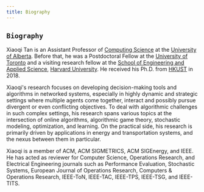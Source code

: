 ```yaml
---
title: Biography
---
```



## `Biography`


Xiaoqi Tan is an Assistant Professor of [Computing Science](https://www.ualberta.ca/computing-science/index.html) at the [University of Alberta](https://www.ualberta.ca/index.html). Before that, he was a Postdoctoral Fellow at the [University of Toronto](https://www.utoronto.ca/) and a visiting research fellow at the [School of Engineering and Applied Science](https://www.seas.harvard.edu/), [Harvard University](https://harvard.edu). He received his Ph.D.  from [HKUST](https://hkust.edu.hk/) in 2018.


Xiaoqi's research focuses on developing decision-making tools and algorithms in networked systems, especially in highly dynamic and strategic settings where multiple agents come together, interact and possibly pursue divergent or even conflicting objectives. To deal with algorithmic challenges in such complex settings, his research spans various topics at the intersection of online algorithms, algorithmic game theory, stochastic modeling, optimization, and learning.  On the practical side, his research is primarily driven by applications in energy and transportation systems, and the nexus between them in particular.  

Xiaoqi is a member of ACM, ACM SIGMETRICS, ACM SIGEnergy, and IEEE. He has acted as reviewer for Computer Science, Operations Research, and Electrical Engineering journals such as Performance Evaluation, Stochastic Systems,  European Journal of Operations Research, Computers & Operations Research, IEEE-ToN, IEEE-TAC,  IEEE-TPS, IEEE-TSG, and IEEE-TITS. 